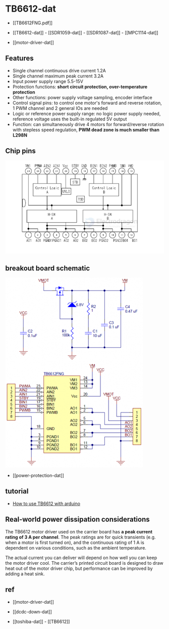 
# TB6612-dat

- [[TB6612FNG.pdf]]

- [[TB6612-dat]] - [[SDR1059-dat]] - [[SDR1087-dat]] - [[MPC1114-dat]]

- [[motor-driver-dat]]


## Features 

- Single channel continuous drive current 1.2A
- Single channel maximum peak current 3.2A
- Input power supply range 5.5-15V
- Protection functions: **short circuit protection, over-temperature protection**
- Other functions: power supply voltage sampling, encoder interface
- Control signal pins: to control one motor's forward and reverse rotation, 1 PWM channel and 2 general IOs are needed
- Logic or reference power supply range: no logic power supply needed, reference voltage uses the built-in regulated 5V output
- Function: can simultaneously drive 4 motors for forward/reverse rotation with stepless speed regulation, **PWM dead zone is much smaller than L298N**


## Chip pins 

![](2025-06-01-17-41-39.png)

## breakout board schematic 

![](2025-06-01-17-46-15.png)

- [[power-protection-dat]]

## tutorial 

- [How to use TB6612 with arduino](http://www.embeddedrelated.com/showarticle/498.php)



## Real-world power dissipation considerations

The TB6612 motor driver used on the carrier board has **a peak current rating of 3 A per channel**. The peak ratings are for quick transients (e.g. when a motor is first turned on), and the continuous rating of 1 A is dependent on various conditions, such as the ambient temperature.

The actual current you can deliver will depend on how well you can keep the motor driver cool. The carrier’s printed circuit board is designed to draw heat out of the motor driver chip, but performance can be improved by adding a heat sink.





## ref 

- [[motor-driver-dat]]

- [[dcdc-down-dat]]

- [[toshiba-dat]] - [[TB6612]]

